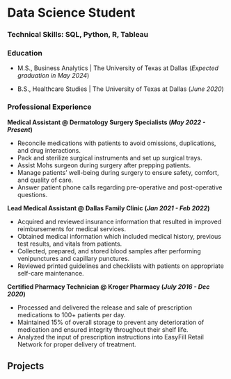 # Data Science Student

### Technical Skills: SQL, Python, R, Tableau

### Education
- M.S., Business Analytics | The University of Texas at Dallas (_Expected graduation in May 2024_)

- B.S., Healthcare Studies | The University of Texas at Dallas (_June 2020_)

### Professional Experience
**Medical Assistant @ Dermatology Surgery Specialists (_May 2022 - Present_)**
- Reconcile medications with patients to avoid omissions, duplications, and drug interactions.
- Pack and sterilize surgical instruments and set up surgical trays.
- Assist Mohs surgeon during surgery after prepping patients.
- Manage patients’ well-being during surgery to ensure safety, comfort, and quality of care.
- Answer patient phone calls regarding pre-operative and post-operative questions.

**Lead Medical Assistant @ Dallas Family Clinic (_Jan 2021 - Feb 2022_)**
- Acquired and reviewed insurance information that resulted in improved reimbursements for medical services.
- Obtained medical information which included medical history, previous test results, and vitals from patients.
- Collected, prepared, and stored blood samples after performing venipunctures and capillary punctures.
- Reviewed printed guidelines and checklists with patients on appropriate self-care maintenance.

**Certified Pharmacy Technician @ Kroger Pharmacy (_July 2016 - Dec 2020_)**
- Processed and delivered the release and sale of prescription medications to 100+ patients per day.
- Maintained 15% of overall storage to prevent any deterioration of medication and ensured integrity throughout
their shelf life.
- Analyzed the input of prescription instructions into EasyFill Retail Network for proper delivery of treatment.

## Projects 
